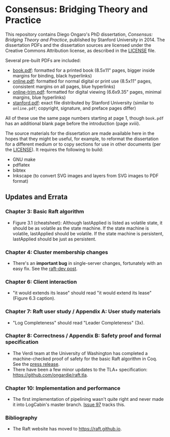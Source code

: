 # Consensus: Bridging Theory and Practice

This repository contains Diego Ongaro's PhD dissertation, *Consensus: Bridging
Theory and Practice*, published by Stanford University in 2014. The
dissertation PDFs and the dissertation sources are licensed under the Creative
Commons Attribution license, as described in the [LICENSE](LICENSE) file.

Several pre-built PDFs are included:

 - [book.pdf](book.pdf?raw=true): formatted for a printed book
   (8.5x11" pages, bigger inside margins for binding, black hyperlinks)
 - [online.pdf](online.pdf?raw=true): formatted for normal digital or print use
   (8.5x11" pages, consistent margins on all pages, blue hyperlinks)
 - [online-trim.pdf](online-trim.pdf?raw=true): formatted for digital viewing
   (6.6x9.35" pages, minimal margins, blue hyperlinks)
 - [stanford.pdf](stanford.pdf?raw=true): exact file distributed by
   Stanford University
   (similar to `online.pdf`; copyright, signature, and preface pages differ)

All of these use the same page numbers starting at page 1, though `book.pdf` has
an additional blank page before the introduction (page xviii).

The source materials for the dissertation are made available here in the hopes
that they might be useful, for example, to reformat the dissertation for a
different medium or to copy sections for use in other documents (per the
[LICENSE](LICENSE)). It requires the following to build:

 - GNU make
 - pdflatex
 - bibtex
 - Inkscape (to convert SVG images and layers from SVG images to PDF format)

## Updates and Errata

### Chapter 3: Basic Raft algorithm

- Figure 3.1 (cheatsheet): Although lastApplied is listed as volatile state, it should be as volatile as the state machine. If the state machine is volatile, lastApplied should be volatile. If the state machine is persistent, lastApplied should be just as persistent.

### Chapter 4: Cluster membership changes

- There's an **important bug** in single-server changes, fortunately with an easy fix. See the [raft-dev post](https://groups.google.com/d/msg/raft-dev/t4xj6dJTP6E/d2D9LrWRza8J).

### Chapter 6: Client interaction

- "it would extends its lease" should read "it would extend its lease" (Figure 6.3 caption).

### Chapter 7: Raft user study / Appendix A: User study materials

- "Log Completeness" should read "Leader Completeness" (3x).

### Chapter 8: Correctness / Appendix B: Safety proof and formal specification

- The Verdi team at the University of Washington has completed a machine-checked proof of safety for the basic Raft algorithm in Coq. See the [press release](https://news.cs.washington.edu/2015/08/07/uw-cses-verdi-team-completes-first-full-formal-verification-of-raft-consensus-protocol/).
- There have been a few minor updates to the TLA+ specification: <https://github.com/ongardie/raft.tla>.

### Chapter 10: Implementation and performance

- The first implementation of pipelining wasn't quite right and never made it into LogCabin's master branch. [Issue 97](https://github.com/logcabin/logcabin/issues/97) tracks this.

### Bibliography

- The Raft website has moved to <https://raft.github.io>.
